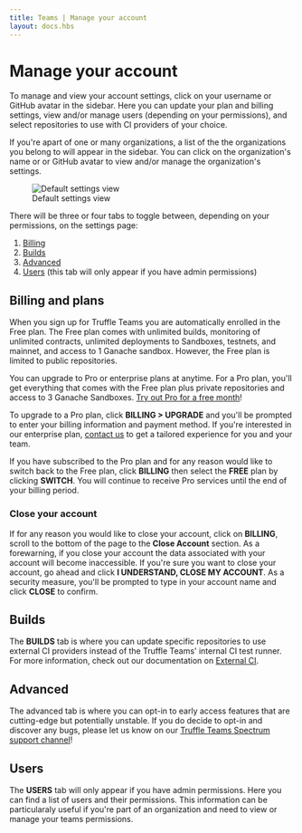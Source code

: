 ```yaml
---
title: Teams | Manage your account
layout: docs.hbs
---
```


# Manage your account

To manage and view your account settings, click on your username or GitHub avatar in the sidebar. Here you can update your plan and billing settings, view and/or manage users (depending on your permissions), and select repositories to use with CI providers of your choice.

If you're apart of one or many organizations, a list of the the organizations you belong to will appear in the sidebar. You can click on the organization's name or or GitHub avatar to view and/or manage the organization's settings.

<figure class="screenshot">
  <img class="img-fluid" src="/img/docs/teams/settings.png" title="Default settings view" alt="Default settings view" />
  <figcaption class="text-center">Default settings view</figcaption>
</figure>

There will be three or four tabs to toggle between, depending on your permissions, on the settings page:

1. [Billing](#billing-and-plans)
1. [Builds](#builds)
1. [Advanced](#advanced)
1. [Users](#users) (this tab will only appear if you have admin permissions)

## Billing and plans

When you sign up for Truffle Teams you are automatically enrolled in the Free plan. The Free plan comes with unlimited builds, monitoring of unlimited contracts, unlimited deployments to Sandboxes, testnets, and mainnet, and access to 1 Ganache sandbox. However, the Free plan is limited to public repositories.

You can upgrade to Pro or enterprise plans at anytime. For a Pro plan, you'll get everything that comes with the Free plan plus private repositories and access to 3 Ganache Sandboxes. <a href="/docs/teams/account/claim-a-1-month-trial">Try out Pro for a free month</a>!

To upgrade to a Pro plan, click **BILLING > UPGRADE** and you'll be prompted to enter your billing information and payment method. If you're interested in our enterprise plan, <a href="mailto:sales@trufflesuite.com" target="_blank" rel="noopener noreferrer" class="sc-dymIpo jtCNSr sc-ktHwxA isqCSL">contact us</a> to get a tailored experience for you and your team.

If you have subscribed to the Pro plan and for any reason would like to switch back to the Free plan, click **BILLING** then select the **FREE** plan by clicking **<span class="inline-button">SWITCH</span>**. You will continue to receive Pro services until the end of your billing period.

### Close your account

If for any reason you would like to close your account, click on **BILLING**, scroll to the bottom of the page to the **Close Account** section. As a forewarning, if you close your account the data associated with your account will become inaccessible. If you're sure you want to close your account, go ahead and click **<span class="inline-button red">I UNDERSTAND, CLOSE MY ACCOUNT</span>**. As a security measure, you'll be prompted to type in your account name and click **<span class="inline-button">CLOSE</span>** to confirm.

## Builds

The **BUILDS** tab is where you can update specific repositories to use external CI providers instead of the Truffle Teams' internal CI test runner. For more information, check out our documentation on <a href="/docs/teams/testing/external-ci">External CI</a>.

## Advanced

The advanced tab is where you can opt-in to early access features that are cutting-edge but potentially unstable. If you do decide to opt-in and discover any bugs, please let us know on our <a href="https://spectrum.chat/trufflesuite/truffle-teams">Truffle Teams Spectrum support channel</a>!

## Users

The **USERS** tab will only appear if you have admin permissions. Here you can find a list of users and their permissions. This information can be particularaly useful if you're part of an organization and need to view or manage your teams permissions.
